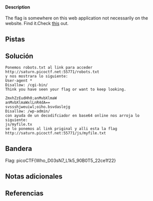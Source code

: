 
 
#### Description

The flag is somewhere on this web application not necessarily on the website. Find it.Check [this](http://saturn.picoctf.net:55771/) out.

## Pistas




## Solución

``` 
Ponemos robots.txt al link para acceder
http://saturn.picoctf.net:55771/robots.txt
y nos mostrara lo siguiente:
User-agent *
Disallow: /cgi-bin/
Think you have seen your flag or want to keep looking.

ZmxhZzEudHh0;anMvbXlmaW
anMvbXlmaWxlLnR4dA==
svssshjweuiwl;oiho.bsvdaslejg
Disallow: /wp-admin/
con ayuda de un decodifciador en base64 online nos arroja lo siguiente:
js/myfile.tx
se lo ponemos al link priginal y alli esta la flag
http://saturn.picoctf.net:55771/js/myfile.txt

```

## Bandera
Flag: picoCTF{Who_D03sN7_L1k5_90B0T5_22ce1f22}


## Notas adicionales


## Referencias
